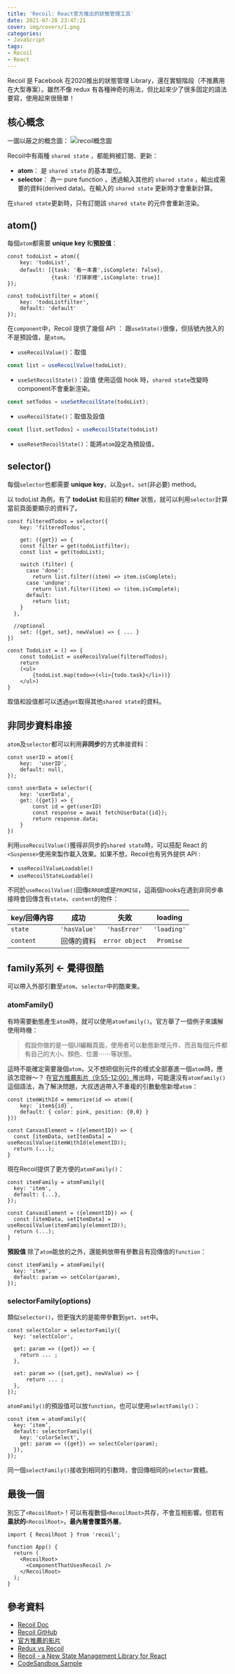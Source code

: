 ```yaml
---
title: 'Recoil: React官方推出的狀態管理工具'
date: 2021-07-28 23:47:21
cover: img/covers/1.png
categories:
- JavaScript
tags:
- Recoil
- React
---
```

Recoil 是 Facebook 在2020推出的狀態管理 Library，還在實驗階段（不推薦用在大型專案）。雖然不像 redux 有各種神奇的用法，但比起來少了很多固定的語法要寫，使用起來很簡單！

## 核心概念
一圖以蔽之的概念圖：
![recoil概念圖](https://miro.medium.com/max/2000/1*LEROK_E7fJWr4chqlN93Dg.jpeg)
<!-- more -->
Recoil中有兩種 `shared state` ，都能夠被訂閱、更新：
- **atom**：
    是 `shared state` 的基本單位。
- **selector**：
    為一 pure function ，透過輸入其他的 `shared state` ，輸出成需要的資料(derived data)。在輸入的 `shared state` 更新時才會重新計算。

在`shared state`更新時，只有訂閱該 `shared state` 的元件會重新渲染。

## atom()
每個`atom`都需要 **unique key** 和**預設值**：
```jsx=
const todoList = atom({
    key: 'todoList',
    default: [{task: '看一本書',isComplete: false},
              {task: '打掃家裡',isComplete: true}]
});

const todoListfilter = atom({
    key: 'todoListfilter',
    default: 'default'
});
```
在`component`中，Recoil 提供了幾個 API ：
跟`useState()`很像，但括號內放入的不是預設值，是`atom`。
- `useRecoilValue()`：取值
```jsx =
const list = useRecoilValue(todoList);
```
- `useSetRecoilState()`：設值
使用這個 hook 時，`shared state`改變時component不會重新渲染。
```jsx =
const setTodos = useSetRecoilState(todoList);
```
- `useRecoilState()`：取值及設值
```jsx =
const [list,setTodos] = useRecoilState(todoList) 
```
- `useResetRecoilState()`：能將`atom`設定為預設值，


## selector()
每個`selector`也都需要 **unique key**，以及`get`、`set`(非必要) method。

以 todoList 為例，有了 **todoList** 和目前的 **filter** 狀態，就可以利用`selector`計算當前頁面要顯示的資料了。
```jsx=
const filteredTodos = selector({
    key: 'filteredTodos',
    
    get: ({get}) => {
    const filter = get(todoListfilter);
    const list = get(todoList);

    switch (filter) {
      case 'done':
        return list.filter((item) => item.isComplete);
      case 'undone':
        return list.filter((item) => !item.isComplete);
      default:
        return list;
    }
  },
  
  //optional
    set: ({get, set}, newValue) => { ... }
})

const TodoList = () => {
    const todoList = useRecoilValue(filteredTodos);
    return 
    (<ul>
        {todoList.map(todo=>(<li>{todo.task}</li>))}
    </ul>)
}

```
取值和設值都可以透過`get`取得其他`shared state`的資料。

## 非同步資料串接
`atom`及`selector`都可以利用**非同步**的方式串接資料：
```jsx=
const userID = atom({
    key:  'userID',
    default: null,
});

const userData = selector({
    key: 'userData',
    get: ({get}) => {
        const id = get(userID)
        const response = await fetchUserData({id});
        return response.data;
    }
})
```
利用`useRecoilValue()`獲得非同步的`shared state`時，可以搭配 React 的`<Suspense>`使用來製作載入效果。如果不想，Recoil也有另外提供 API : 
- `useRecoilValueLoadable()`
- `useRecoilStateLoadable()`

不同於`useRecoilValue()`回傳`ERROR`或是`PROMISE`，這兩個hooks在遇到非同步串接時會回傳含有`state`、`content`的物件：

| key/回傳內容 | 成功 | 失敗 | loading |
| --- | :---: | :---: | :---: |
| `state`     |`'hasValue'` | `'hasError'` | `'loading'` 
| `content` | 回傳的資料 | `error object` | `Promise` |


## family系列 ← 覺得很酷
可以帶入外部引數至`atom`、`selector`中的酷東東。

### atomFamily()
有時需要動態產生`atom`時，就可以使用`atomfamily()`。官方舉了一個例子來講解使用時機：
>假設你做的是一個UI編輯頁面，使用者可以動態新增元件、而且每個元件都有自己的大小、顏色、位置⋯⋯等狀態。

這時不能確定需要幾個`atom`，又不想把個別元件的樣式全部塞進一個`atom`時，應該怎麼辦～？
在[官方推薦影片（9:55-12:00）](https://www.youtube.com/watch?v=_ISAA_Jt9kI#t=9m55s)推出時，可能還沒有`atomfamily()`這個語法，為了解決問題，大叔透過帶入不重複的引數動態新增`atom`：
```jsx=
const itemWithId = memorize(id => atom({
    key: `item${id}`,
    default: { color: pink, position: {0,0} }
}))

const CanvasElement = ({elementID}) => {
  const [itemData, setItemData] = useRecoilValue(itemWithId(elementID));
  return (...);
}
```
現在Recoil提供了更方便的`atomFamily()`：
```jsx=
const itemFamily = atomFamily({
  key: 'item',
  default: {...},
});

const CanvasElement = ({elementID}) => {
  const [itemData, setItemData] = useRecoilValue(itemFamily(elementID));
  return (...);
}
```
**預設值** 除了`atom`能放的之外，還能夠放帶有參數且有回傳值的`function`：
```jsx=
const itemFamily = atomFamily({
  key: 'item',
  default: param => setColor(param),
});

```

### selectorFamily(options)
類似`selector()`，但更強大的是能帶參數到`get`、`set`中。
```jsx=
const selectColor = selectorFamily({
  key: 'selectColor',
  
  get: param => ({get}) => {
    return ... ;
  },

  set: param => ({set,get}, newValue) => {
      return ... ;
  },
});
```

`atomFamily()`的預設值可以放`function`，也可以使用`selectFamily()`：
```jsx=
const item = atomFamily({
  key: ‘item’,
  default: selectorFamily({
    key: 'colorSelect',
    get: param => ({get}) => selectColor(param);
  }),
});
```
同一個`selectFamily()`接收到相同的引數時，會回傳相同的`selector`實體。

## 最後一個
別忘了`<RecoilRoot>`！可以有複數個`<RecoilRoot>`共存，不會互相影響。但若有**巢狀的**`<RecoilRoot>`，**最內層會覆蓋外層**。

```jsx=
import { RecoilRoot } from 'recoil';

function App() {
  return (
    <RecoilRoot>
      <ComponentThatUsesRecoil />
    </RecoilRoot>
  );
}
```

## 參考資料
- [Recoil Doc](https://recoiljs.org/)
- [Recoil GitHub](https://github.com/facebookexperimental/Recoil)
- [官方推薦的影片](https://www.youtube.com/watch?v=_ISAA_Jt9kI) 
- [Redux vs Recoil](https://www.emgoto.com/redux-vs-recoil/) 
- [Recoil - a New State Management Library for React](https://www.infoq.com/news/2020/05/recoil-react-state-management/)
- [CodeSandbox Sample](https://codesandbox.io/s/recoil-selectors-set-demo-082nu?from-embed=&file=/src/App.js)
